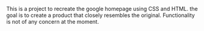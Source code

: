 This is a project to recreate the google homepage using CSS and HTML. the goal is to create a product that closely resembles the original. Functionality is not of any concern at the moment.

